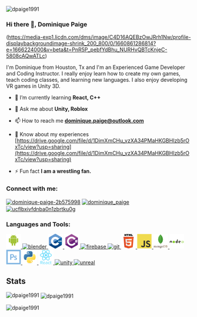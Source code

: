 <p align="left"> <img src="https://komarev.com/ghpvc/?username=dpaige1991&label=Profile%20views&color=0e75b6&style=flat" alt="dpaige1991" /> </p>

### Hi there 👋, Dominique Paige
(https://media-exp1.licdn.com/dms/image/C4D16AQEBzOwJRrh1Nw/profile-displaybackgroundimage-shrink_200_800/0/1660861286814?e=1666224000&v=beta&t=PnR5P_pebfYdBhu_NURHvQBTcKnjeC-5808cAQwATLc)

I'm Dominique from Houston, Tx and I'm an Experienced Game Developer and Coding Instructor. I really enjoy learn how to create my own games, teach coding classes, and learning new languages. I also enjoy developing VR games in Unity 3D.

- 🌱 I’m currently learning **React, C++**

- 💬 Ask me about **Unity, Roblox**

- 📫 How to reach me **dominique.paige@outlook.com**

- 📄 Know about my experiences [https://drive.google.com/file/d/1DimXmCHu_vzXA34PMaHKGBHIzb5rOxTc/view?usp=sharing](https://drive.google.com/file/d/1DimXmCHu_vzXA34PMaHKGBHIzb5rOxTc/view?usp=sharing)

- ⚡ Fun fact **I am a wrestling fan.**

<h3 align="left">Connect with me:</h3>
<p align="left">
<a href="https://linkedin.com/in/dominique-paige-2b575998" target="blank"><img align="center" src="https://raw.githubusercontent.com/rahuldkjain/github-profile-readme-generator/master/src/images/icons/Social/linked-in-alt.svg" alt="dominique-paige-2b575998" height="30" width="40" /></a>
<a href="https://www.behance.net/dominique_paige" target="blank"><img align="center" src="https://raw.githubusercontent.com/rahuldkjain/github-profile-readme-generator/master/src/images/icons/Social/behance.svg" alt="dominique_paige" height="30" width="40" /></a>
<a href="https://www.youtube.com/c/ucflbxivfdnba0n1zbrtku0g" target="blank"><img align="center" src="https://raw.githubusercontent.com/rahuldkjain/github-profile-readme-generator/master/src/images/icons/Social/youtube.svg" alt="ucflbxivfdnba0n1zbrtku0g" height="30" width="40" /></a>
</p>

<h3 align="left">Languages and Tools:</h3>
<p align="left"> <a href="https://developer.android.com" target="_blank" rel="noreferrer"> <img src="https://raw.githubusercontent.com/devicons/devicon/master/icons/android/android-original-wordmark.svg" alt="android" width="40" height="40"/> </a> <a href="https://www.blender.org/" target="_blank" rel="noreferrer"> <img src="https://download.blender.org/branding/community/blender_community_badge_white.svg" alt="blender" width="40" height="40"/> </a> <a href="https://www.w3schools.com/cpp/" target="_blank" rel="noreferrer"> <img src="https://raw.githubusercontent.com/devicons/devicon/master/icons/cplusplus/cplusplus-original.svg" alt="cplusplus" width="40" height="40"/> </a> <a href="https://www.w3schools.com/cs/" target="_blank" rel="noreferrer"> <img src="https://raw.githubusercontent.com/devicons/devicon/master/icons/csharp/csharp-original.svg" alt="csharp" width="40" height="40"/> </a> <a href="https://firebase.google.com/" target="_blank" rel="noreferrer"> <img src="https://www.vectorlogo.zone/logos/firebase/firebase-icon.svg" alt="firebase" width="40" height="40"/> </a> <a href="https://git-scm.com/" target="_blank" rel="noreferrer"> <img src="https://www.vectorlogo.zone/logos/git-scm/git-scm-icon.svg" alt="git" width="40" height="40"/> </a> <a href="https://www.w3.org/html/" target="_blank" rel="noreferrer"> <img src="https://raw.githubusercontent.com/devicons/devicon/master/icons/html5/html5-original-wordmark.svg" alt="html5" width="40" height="40"/> </a> <a href="https://developer.mozilla.org/en-US/docs/Web/JavaScript" target="_blank" rel="noreferrer"> <img src="https://raw.githubusercontent.com/devicons/devicon/master/icons/javascript/javascript-original.svg" alt="javascript" width="40" height="40"/> </a> <a href="https://www.mongodb.com/" target="_blank" rel="noreferrer"> <img src="https://raw.githubusercontent.com/devicons/devicon/master/icons/mongodb/mongodb-original-wordmark.svg" alt="mongodb" width="40" height="40"/> </a> <a href="https://nodejs.org" target="_blank" rel="noreferrer"> <img src="https://raw.githubusercontent.com/devicons/devicon/master/icons/nodejs/nodejs-original-wordmark.svg" alt="nodejs" width="40" height="40"/> </a> <a href="https://www.photoshop.com/en" target="_blank" rel="noreferrer"> <img src="https://raw.githubusercontent.com/devicons/devicon/master/icons/photoshop/photoshop-line.svg" alt="photoshop" width="40" height="40"/> </a> <a href="https://www.python.org" target="_blank" rel="noreferrer"> <img src="https://raw.githubusercontent.com/devicons/devicon/master/icons/python/python-original.svg" alt="python" width="40" height="40"/> </a> <a href="https://reactjs.org/" target="_blank" rel="noreferrer"> <img src="https://raw.githubusercontent.com/devicons/devicon/master/icons/react/react-original-wordmark.svg" alt="react" width="40" height="40"/> </a> <a href="https://unity.com/" target="_blank" rel="noreferrer"> <img src="https://www.vectorlogo.zone/logos/unity3d/unity3d-icon.svg" alt="unity" width="40" height="40"/> </a> <a href="https://unrealengine.com/" target="_blank" rel="noreferrer"> <img src="https://raw.githubusercontent.com/kenangundogan/fontisto/036b7eca71aab1bef8e6a0518f7329f13ed62f6b/icons/svg/brand/unreal-engine.svg" alt="unreal" width="40" height="40"/> </a> </p>

## Stats

<p><img align="left" src="https://github-readme-stats.vercel.app/api/top-langs?username=dpaige1991&show_icons=true&locale=en&layout=compact" alt="dpaige1991" /></p>

<p>&nbsp;<img align="center" src="https://github-readme-stats.vercel.app/api?username=dpaige1991&show_icons=true&locale=en" alt="dpaige1991" /></p>

<p><img align="center" src="https://github-readme-streak-stats.herokuapp.com/?user=dpaige1991&" alt="dpaige1991" /></p>

